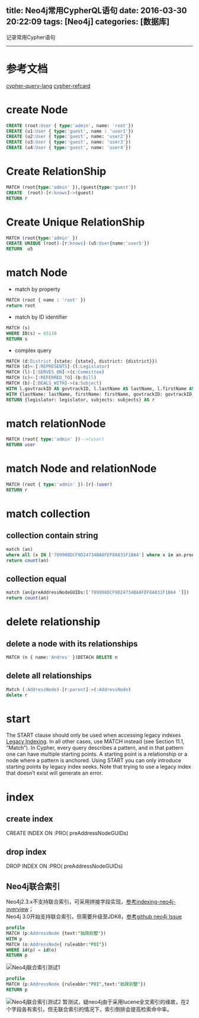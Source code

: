 title: Neo4j常用CypherQL语句
date: 2016-03-30 20:22:09
tags: [Neo4j]
categories: [数据库]
---
记录常用Cypher语句
- - -
<!-- more -->
# 参考文档
[cypher-query-lang](http://neo4j.com/docs/stable/cypher-query-lang.html)
[cypher-refcard ](http://neo4j.com/docs/stable/cypher-refcard/)

# create Node
```sql
CREATE (root:User { type:'admin', name: 'root'})
CREATE (u1:User { type:'guest', name : 'user1'})
CREATE (u2:User { type:'guest', name: 'user2'})
CREATE (u3:User { type:'guest', name: 'user3'})
CREATE (u4:User { type:'guest', name: 'user4'})
```
#  Create RelationShip
```sql
MATCH (root{type:'admin' }),(guest{type:'guest'})
CREATE  (root)-[r:knows]->(guest)
RETURN r
```

#  Create  Unique RelationShip
```sql
MATCH (root{type:'admin' })
CREATE UNIQUE (root)-[r:knows]-(u5:User{name:'user5'})
RETURN  u5
```

# match Node
* match by property
```sql
MATCH (root { name : 'root' })
return root
```
* match by ID identifier
```sql
MATCH (s)
WHERE ID(s) = 65110
RETURN s
```
* complex query
```sql
MATCH (d:District {state: {state}, district: {district}})
MATCH (d)<-[:REPRESENTS]-(l:Legislator)
MATCH (l)-[:SERVES_ON]->(c:Committee)
MATCH (c)<-[:REFERRED_TO]-(b:Bill)
MATCH (b)-[:DEALS_WITH]->(s:Subject)
WITH l.govtrackID AS govtrackID, l.lastName AS lastName, l.firstName AS firstName, l.currentParty AS party, s.title AS subject, count(*) AS strength, collect(DISTINCT c.name) AS committees ORDER BY strength DESC LIMIT 10
WITH {lastName: lastName, firstName: firstName, govtrackID: govtrackID, party: party, committees: committees} AS legislator, collect({subject: subject, strength: strength}) AS subjects
RETURN {legislator: legislator, subjects: subjects} AS r
```

# match relationNode
```sql
MATCH (root{ type:'admin' })-->(user)
RETURN user
```

# match Node and relationNode
```sql
MATCH (root { type:'admin' })-[r]-(user)
RETURN r
```
# match collection
## collection contain string
```sql
match (an)
where all (x IN ['709908DCF9D24734BA8FEF8A831F1BA4'] where x in an.preAddressNodeGUIDs)
return count(an)
```

## collection equal
```sql
match (an{preAddressNodeGUIDs:['709908DCF9D24734BA8FEF8A831F1BA4 ']})
return count(an)
```

# delete relationship
## delete a node with its relationships
```sql
MATCH (n { name:'Andres' })DETACH DELETE n
```
## delete all relationships
```sql
Match (:AddressNode)-[r:parent]->(:AddressNode)
delete r
```
# start
The START clause should only be used when accessing legacy indexes [Legacy Indexing](http://neo4j.com/docs/stable/indexing.html).
In all other cases, use MATCH instead (see Section 11.1, “Match”).
In Cypher, every query describes a pattern, and in that pattern one can have multiple starting points.
A starting point is a relationship or a node where a pattern is anchored. Using START you can only introduce starting points by legacy index seeks.
Note that trying to use a legacy index that doesn’t exist will generate an error.

# index

## create index
CREATE INDEX ON :PRO( preAddressNodeGUIDs)

## drop index
DROP INDEX ON :PRO( preAddressNodeGUIDs)

## Neo4j联合索引
Neo4j2.3.x不支持联合索引，可采用拼接字段实现，[参考indexing-neo4j-overview](https://dzone.com/articles/indexing-neo4j-overview)；  
Neo4j 3.0开始支持联合索引，但需要升级至JDK8，[参考github neo4j Issue](https://github.com/neo4j/neo4j/issues/6841)
```sql
profile
MATCH (p:AddressNode {text:"拙政别墅"})
WITH p
MATCH (o:AddressNode{ ruleabbr:"POI"})
WHERE id(p) = id(o)
RETURN p
```
![Neo4j联合索引测试1](Neo4j联合索引测试1.png)

```sql
profile
MATCH (p:AddressNode {ruleabbr:"POI",text:"拙政别墅"})
RETURN p
```
![Neo4j联合索引测试2](Neo4j联合索引测试2.png)
暂测试，疑neo4j由于采用lucene全文索引的缘故，在2个字段各有索引，但无联合索引的情况下，索引倒排会提高检索命中率。

